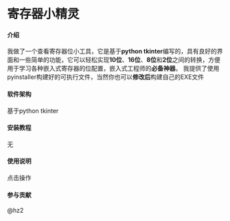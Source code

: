 # **寄存器小精灵**

#### 介绍
我做了一个查看寄存器位小工具，它是基于**python tkinter**编写的，具有良好的界面和一些简单的功能，它可以轻松实现**10位**、**16位**、**8位**和**2位**之间的转换，方便用于学习各种嵌入式寄存器的位配置，嵌入式工程师的**必备神器**。
我提供了使用pyinstaller构建好的可执行文件，当然你也可以**修改后**构建自己的EXE文件

#### 软件架构
基于python tkinter


#### 安装教程
无


#### 使用说明

点击操作

#### 参与贡献
@hz2 
